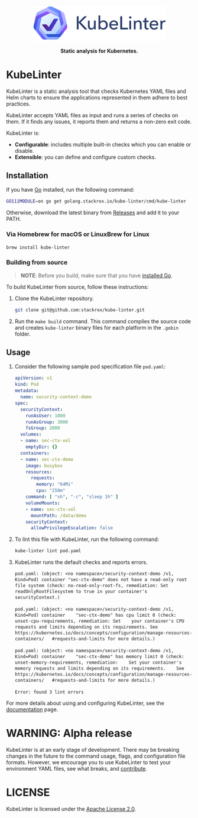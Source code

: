 <p align="center"><img src="https://github.com/IAmATeaPot418/kube-linter/blob/master/images/logo/KubeLinter-horizontal.svg" width="360"></p>
<p align="center"><b>Static analysis for Kubernetes.</b></p>

# KubeLinter

KubeLinter is a static analysis tool that checks Kubernetes YAML files and Helm charts to ensure the applications represented in them adhere to best practices.

KubeLinter accepts YAML files as input and runs a series of checks on them.
If it finds any issues, it reports them and returns a non-zero exit
code.

KubeLinter is:
- **Configurable**: includes multiple built-in checks which you can enable or
  disable.
- **Extensible**: you can define and configure custom checks.

## Installation

If you have [Go](https://golang.org/) installed, run the following command:

```bash
GO111MODULE=on go get golang.stackrox.io/kube-linter/cmd/kube-linter
```
Otherwise, download the latest binary from
[Releases](https://github.com/stackrox/kube-linter/releases) and add it to your
PATH.

### Via Homebrew for macOS or LinuxBrew for Linux

```bash
brew install kube-linter
```

### Building from source

> **NOTE**: Before you build, make sure that you have [installed
> Go](https://golang.org/doc/install).

To build KubeLinter from source, follow these instructions:

1. Clone the KubeLinter repository.
   ```bash
   git clone git@github.com:stackrox/kube-linter.git
   ```
1. Run the `make build` command. This command compiles the source code and
   creates `kube-linter` binary files for each platform in the `.gobin` folder.

## Usage

1. Consider the following sample pod specification file `pod.yaml`:
   ```yaml
   apiVersion: v1
   kind: Pod
   metadata:
     name: security-context-demo
   spec:
     securityContext:
       runAsUser: 1000
       runAsGroup: 3000
       fsGroup: 2000
     volumes:
     - name: sec-ctx-vol
       emptyDir: {}
     containers:
     - name: sec-ctx-demo
       image: busybox
       resources:
         requests:
           memory: "64Mi"
           cpu: "250m"
       command: [ "sh", "-c", "sleep 1h" ]
       volumeMounts:
       - name: sec-ctx-vol
         mountPath: /data/demo
       securityContext:
         allowPrivilegeEscalation: false
   ```
1. To lint this file with KubeLinter, run the following command:
   ```bash
   kube-linter lint pod.yaml
   ```
1. KubeLinter runs the default checks and reports errors.
   ```
   pod.yaml: (object: <no namespace>/security-context-demo /v1, Kind=Pod) container "sec-ctx-demo" does not have a read-only root file system (check: no-read-only-root-fs, remediation: Set readOnlyRootFilesystem to true in your container's securityContext.)

   pod.yaml: (object: <no namespace>/security-context-demo /v1, Kind=Pod) container    "sec-ctx-demo" has cpu limit 0 (check: unset-cpu-requirements, remediation: Set    your container's CPU requests and limits depending on its requirements. See    https://kubernetes.io/docs/concepts/configuration/manage-resources-containers/   #requests-and-limits for more details.)
   
   pod.yaml: (object: <no namespace>/security-context-demo /v1, Kind=Pod) container    "sec-ctx-demo" has memory limit 0 (check: unset-memory-requirements, remediation:    Set your container's memory requests and limits depending on its requirements.    See https://kubernetes.io/docs/concepts/configuration/manage-resources-containers/   #requests-and-limits for more details.)
   
   Error: found 3 lint errors
   ```

For more details about using and configuring KubeLinter, see the
[documentation](./docs) page.

# WARNING: Alpha release

KubeLinter is at an early stage of development. There may be breaking changes in
the future to the command usage, flags, and configuration file formats. However,
we encourage you to use KubeLinter to test your environment YAML files, see what
breaks, and [contribute](./CONTRIBUTING.md).

# LICENSE 

KubeLinter is licensed under the [Apache License 2.0](./LICENSE).
